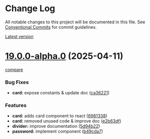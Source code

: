 # Change Log

All notable changes to this project will be documented in this file.
See [Conventional Commits](https://conventionalcommits.org) for commit guidelines.



[Latest version](https://ovh.github.io/design-system/latest/?path=/docs/design-system-changelog--page)


# [19.0.0-alpha.0](https://ovh.github.io/design-system/v19.0.0-alpha.0/?path=/docs/design-system-changelog--page) (2025-04-11)
[compare](https://github.com/ovh/design-system/compare/v18.6.2...v19.0.0-alpha.0)

### Bug Fixes

* **card:** expose constants & update doc ([ca36221](https://github.com/ovh/design-system/commit/ca36221905b4a717ab20dc6f73762c22619c3d2f))


### Features

* **card:** adds card component to react ([6981338](https://github.com/ovh/design-system/commit/69813387ed16a38de3e43cba91e9937d7b3f9dc9))
* **card:** removed unused code & improve doc ([e2b63df](https://github.com/ovh/design-system/commit/e2b63df55532736bef806b804b10b3e6d2828682))
* **divider:** improve documentation ([5d94b22](https://github.com/ovh/design-system/commit/5d94b2223165a59a351441bdbb659b9ce6ff2246))
* **password:** implement component ([b49cda7](https://github.com/ovh/design-system/commit/b49cda71ee73151937aec5b1e79bfc006bb471df))
